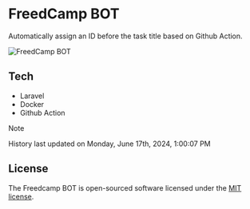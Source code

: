 # FreedCamp BOT

Automatically assign an ID before the task title based on Github Action.

![FreedCamp BOT](https://repository-images.githubusercontent.com/737932867/7d34798b-2680-471c-b089-a78a718d3d6a)

## Tech

- Laravel
- Docker
- Github Action

> [!NOTE]  
> History last updated on Monday, June 17th, 2024, 1:00:07 PM

## License

The Freedcamp BOT is open-sourced software licensed under the [MIT license](https://opensource.org/licenses/MIT).
